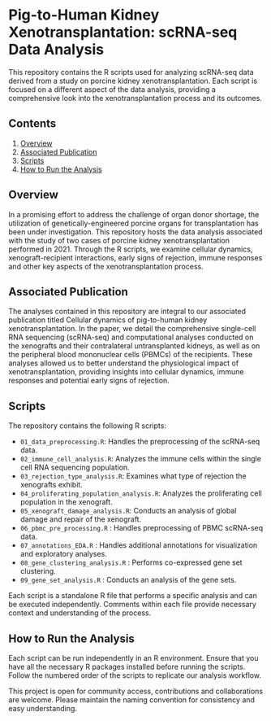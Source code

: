 # Pig-to-Human Kidney Xenotransplantation: scRNA-seq Data Analysis

This repository contains the R scripts used for analyzing scRNA-seq data derived from a study on porcine kidney xenotransplantation. Each script is focused on a different aspect of the data analysis, providing a comprehensive look into the xenotransplantation process and its outcomes.

## Contents
1. [Overview](#overview)
2. [Associated Publication](#associated-publication)
3. [Scripts](#scripts)
4. [How to Run the Analysis](#how-to-run-the-analysis)

## Overview
In a promising effort to address the challenge of organ donor shortage, the utilization of genetically-engineered porcine organs for transplantation has been under investigation. This repository hosts the data analysis associated with the study of two cases of porcine kidney xenotransplantation performed in 2021. Through the R scripts, we examine cellular dynamics, xenograft-recipient interactions, early signs of rejection, immune responses and other key aspects of the xenotransplantation process.

## Associated Publication
The analyses contained in this repository are integral to our associated publication titled Cellular dynamics of pig-to-human kidney xenotransplantation. In the paper, we detail the comprehensive single-cell RNA sequencing (scRNA-seq) and computational analyses conducted on the xenografts and their contralateral untransplanted kidneys, as well as on the peripheral blood mononuclear cells (PBMCs) of the recipients. These analyses allowed us to better understand the physiological impact of xenotransplantation, providing insights into cellular dynamics, immune responses and potential early signs of rejection. 

## Scripts
The repository contains the following R scripts:

- `01_data_preprocessing.R`: Handles the preprocessing of the scRNA-seq data.
- `02_immune_cell_analysis.R`: Analyzes the immune cells within the single cell RNA sequencing population.
- `03_rejection_type_analysis.R`: Examines what type of rejection the xenografts exhibit.
- `04_proliferating_population_analysis.R`: Analyzes the proliferating cell population in the xenograft.
- `05_xenograft_damage_analysis.R`: Conducts an analysis of global damage and repair of the xenograft.
- `06_pbmc_pre_processing.R` : Handles preprocessing of PBMC scRNA-seq data.
- `07_annotations_EDA.R` : Handles additional annotations for visualization and exploratory analyses.
- `08_gene_clustering_analysis.R` : Performs co-expressed gene set clustering. 
- `09_gene_set_analysis.R` : Conducts an analysis of the gene sets.

Each script is a standalone R file that performs a specific analysis and can be executed independently. Comments within each file provide necessary context and understanding of the process.

## How to Run the Analysis
Each script can be run independently in an R environment. Ensure that you have all the necessary R packages installed before running the scripts. Follow the numbered order of the scripts to replicate our analysis workflow.

This project is open for community access, contributions and collaborations are welcome. Please maintain the naming convention for consistency and easy understanding.
